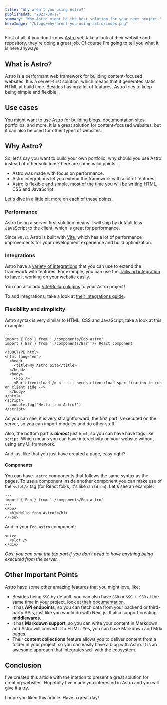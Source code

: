 ```yaml
---
title: "Why aren't you using Astro?"
publishedAt: "2023-08-17"
summary: "Why Astro might be the best solution for your next project."
heroImage: "/blogs/why-arent-you-using-astro/index.png"
---
```


First of all, if you don't know [Astro](https://astro.build) yet, take a look at their website and repository, they're doing a great job. Of course I'm going to tell you what it is here anyways.

## What is Astro?

Astro is a performant web framework for building content-focused websites. It is a server-first solution, which means that it generates static HTML at build time. Besides having a lot of features, Astro tries to keep being simple and flexible.

## Use cases

You might want to use Astro for building blogs, documentation sites, portfolios, and more. It is a great solution for content-focused websites, but it can also be used for other types of websites.

## Why Astro?

So, let's say you want to build your own portfolio, why should you use Astro instead of other solutions? here are some valid points:

- Astro was made with focus on performance.
- Astro integrations let you extend the framework with a lot of features.
- Astro is flexible and simple, most of the time you will be writing HTML, CSS and JavaScript.

Let's dive in a little bit more on each of these points.

### Performance

Astro being a server-first solution means it will ship by default less JavaScript to the client, which is great for performance.

Since `v0.21` Astro is built with [Vite](https://vitejs.dev), which has a lot of performance improvements for your development experience and build optimization.

### Integrations

Astro have a [variety of integrations](https://astro.build/integrations) that you can use to extend the framework with features. For example, you can use the [Tailwind integration](https://docs.astro.build/en/guides/integrations-guide/tailwind) to have it working on your website easily.

You can also add [Vite/Rollup plugins](https://docs.astro.build/en/recipes/add-yaml-support) to your Astro project!

To add integrations, take a look at [their integrations guide](https://docs.astro.build/en/guides/integrations-guide).

### Flexibility and simplicity

Astro syntax is very similar to HTML, CSS and JavaScript, take a look at this example:

```astro
---
import { Foo } from './components/Foo.astro'
import { Bar } from './components/Bar' // React component
---
<!DOCTYPE html>
<html lang="en">
  <head>
    <title>My Astro Site</title>
  </head>
  <body>
    <Foo />
    <Bar client:load /> <!-- it needs client:load specification to run on client side -->
  </body>
</html>
<script>
  console.log('Hello from Astro!')
</script>
```

As you can see, it is very straightforward, the first part is executed on the server, so you can import modules and do other stuff.

Also, the bottom part is ***almost*** just `html`, so you can have have tags like `script`. Which means you can have interactivity on your website without using any UI framework.

And just like that you just have created a page, easy right?

#### Components

You can have `.astro` components that follows the same syntax as the pages. To use a component inside another component you can make use of the `<slot/>` tag (for React folks, it's like `children`). Let's see an example:

```astro
---
import { Foo } from './components/Foo.astro'
---
<Foo>
  <h1>Hello from Astro!</h1>
</Foo>
```

And in your `Foo.astro` component:

```astro
<div>
  <slot />
</div>
```

*Obs: you can omit the top part if you don't need to have anything being executed from the server.*

## Other Important Points

Astro have some other amazing features that you might love, like:

- Besides being `SSG` by default, you can also have `SSR` or `SSG + SSR` at the same time in your project, look at [their documentation](https://docs.astro.build/en/guides/server-side-rendering).
- It has **API endpoints**, so you can fetch data from your backend or third-party APIs, just like you would do with Next.js. It also support creating **middlewares**.
- It has **Markdown support**, so you can write your content in Markdown and Astro will convert it to HTML. Yes, you can have Markdown and Mdx pages.
- Their **content collections** feature allows you to deliver content from a folder in your project, so you can easily have a blog with Astro. It is an awesome approach that integrates well with the ecosystem.

## Conclusion

I've created this article with the intetion to present a great solution for creating websites. Hopefully I've made you interested in Astro and you will give it a try.

I hope you liked this article. Have a great day!
